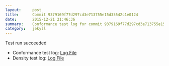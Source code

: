 ```yaml
---
layout:     post
title:      Commit 9379169f77d297cd3e713755e15d35542c1e0124
date:       2015-12-21 21:46:36
summary:    Conformance test log for commit 9379169f77d297cd3e713755e15d35542c1e0124.
category:   jekyll
---
```


Test run succeeded

- Conformance test log: [Log File](http://s3-us-west-2.amazonaws.com/kraken-e2e-logs/conformance/kraken_9379169f77d297cd3e713755e15d35542c1e0124_conformance.log)
- Density test log: [Log File](http://s3-us-west-2.amazonaws.com/kraken-e2e-logs/conformance/kraken_9379169f77d297cd3e713755e15d35542c1e0124_density.log)
